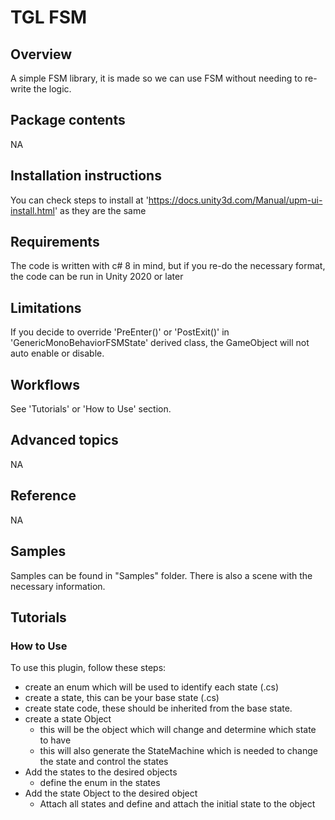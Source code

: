 # TGL FSM  
## Overview  
A simple FSM library, it is made so we can use FSM without needing to re-write the logic.

## Package contents  
NA

## Installation instructions  
You can check steps to install at 'https://docs.unity3d.com/Manual/upm-ui-install.html' as they are the same

## Requirements  
The code is written with c# 8 in mind, but if you re-do the necessary format, the code can be run in Unity 2020 or later
  
## Limitations
If you decide to override 'PreEnter()' or 'PostExit()' in 'GenericMonoBehaviorFSMState' derived class, the GameObject will not auto enable or disable.  
  
## Workflows  
See 'Tutorials' or 'How to Use' section.  
  
## Advanced topics  
NA  
  
## Reference  
NA  
  
## Samples  
Samples can be found in "Samples" folder. There is also a scene with the necessary information.  
  
## Tutorials  
  
### How to Use  
To use this plugin, follow these steps:  
- create an enum which will be used to identify each state (.cs)  
- create a state, this can be your base state (.cs)  
- create state code, these should be inherited from the base state.  
- create a state Object   
    - this will be the object which will change and determine which state to have  
    - this will also generate the StateMachine which is needed to change the state and control the states  
- Add the states to the desired objects  
    - define the enum in the states  
- Add the state Object to the desired object  
    - Attach all states and define and attach the initial state to the object  